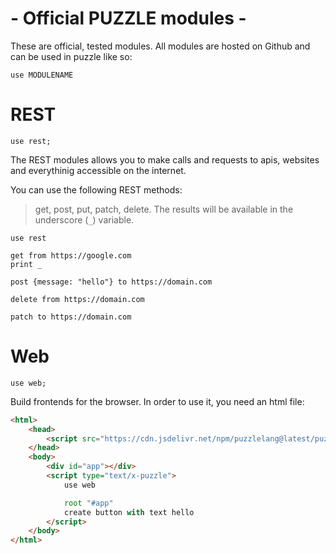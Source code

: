 # - Official PUZZLE modules -

These are official, tested modules. All modules are hosted on Github and can be used in puzzle like so:

`use MODULENAME`

# REST


```puzzle
use rest;
```

The REST modules allows you to make calls and requests to apis, websites and everythinig accessible on the internet.

You can use the following REST methods:

> get, post, put, patch, delete. The results will be available in the underscore (`_`) variable.

```puzzle
use rest

get from https://google.com
print _

post {message: "hello"} to https://domain.com

delete from https://domain.com

patch to https://domain.com
```

# Web

```puzzle
use web;
```

Build frontends for the browser. In order to use it, you need an html file:

```html
<html>
    <head>
        <script src="https://cdn.jsdelivr.net/npm/puzzlelang@latest/puzzle.browser.js"></script>
    </head>
    <body>
    	<div id="app"></div>
        <script type="text/x-puzzle">
            use web

            root "#app"
            create button with text hello
        </script>
    </body>
</html>
```